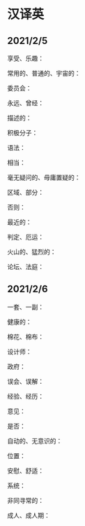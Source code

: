 # 汉译英

## 2021/2/5

享受、乐趣：

常用的、普通的、宇宙的：

委员会：

永远、曾经：

描述的：

积极分子：

语法：

相当：

毫无疑问的、毋庸置疑的：

区域、部分：

否则：

最近的：

判定、厄运：

火山的、猛烈的：

论坛、法庭：

## 2021/2/6

一套、一副：

健康的：

棉花、棉布：

设计师：

政府：

误会、误解：

经验、经历：

意见：

是否：

自动的、无意识的：

位置：

安慰、舒适：

系统：

非同寻常的：

成人、成人期：